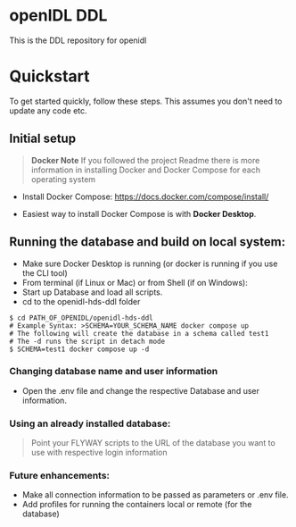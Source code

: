 # openIDL DDL

This is the DDL repository for openidl

# Quickstart

To get started quickly, follow these steps. This assumes you don't need to update any code etc.

## Initial setup
> **Docker Note**
> If you followed the project Readme there is more information in installing Docker and Docker Compose for each operating system

* Install Docker Compose: https://docs.docker.com/compose/install/
-   Easiest way to install Docker Compose is with **Docker Desktop**.

## Running the database and build on local system:
* Make sure Docker Desktop is running (or docker is running if you use the CLI tool)
* From terminal (if Linux or Mac) or from Shell (if on Windows):
* Start up Database and load all scripts.
* cd to the openidl-hds-ddl folder
```
$ cd PATH_OF_OPENIDL/openidl-hds-ddl
# Example Syntax: >SCHEMA=YOUR_SCHEMA_NAME docker compose up
# The following will create the database in a schema called test1
# The -d runs the script in detach mode
$ SCHEMA=test1 docker compose up -d
```

### Changing database name and user information
* Open the .env file and change the respective Database and user information.

### Using an already installed database:
> Point your FLYWAY scripts to the URL of the database you want to use with respective login information

### Future enhancements:
* Make all connection information to be passed as parameters or .env file.
* Add profiles for running the containers local or remote (for the database)